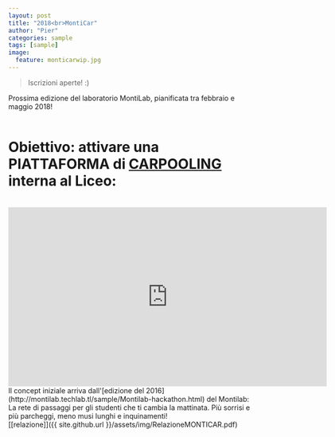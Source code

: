 ```yaml
---
layout: post
title: "2018<br>MontiCar"
author: "Pier"
categories: sample
tags: [sample]
image:
  feature: monticarwip.jpg
---
```

>Iscrizioni aperte! :)



Prossima edizione del laboratorio MontiLab, pianificata tra febbraio e maggio 2018!<br><br>

# Obiettivo: attivare una PIATTAFORMA di [CARPOOLING](https://it.wikipedia.org/wiki/Car_pooling) interna al Liceo:
<br>
<iframe src="https://player.vimeo.com/video/166937334" width="640" height="360" frameborder="0" webkitallowfullscreen mozallowfullscreen allowfullscreen></iframe>
<br>
Il concept iniziale arriva dall'[edizione del 2016](http://montilab.techlab.tl/sample/Montilab-hackathon.html) del Montilab:<br>
La rete di passaggi per gli studenti che ti cambia la mattinata. Più sorrisi e più parcheggi, meno musi lunghi e inquinamenti!<br>
[[relazione]]({{ site.github.url }}/assets/img/RelazioneMONTICAR.pdf)
